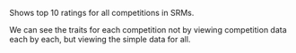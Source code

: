 Shows top 10 ratings for all competitions in SRMs.  

We can see the traits for each competition not by viewing competition data each by each, but viewing the simple data for all.  